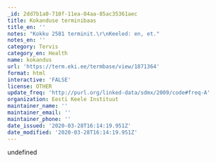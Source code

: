 ```yaml
---
_id: 2dd7b1a0-710f-11ea-84aa-85ac35361aec
title: Kokanduse terminibaas
title_en: ''
notes: "Kokku 2581 terminit.\r\nKeeled: en, et."
notes_en: ''
category: Tervis
category_en: Health
name: kokandus
url: 'https://term.eki.ee/termbase/view/1871364'
format: html
interactive: 'FALSE'
license: OTHER
update_freq: 'http://purl.org/linked-data/sdmx/2009/code#freq-A'
organization: Eesti Keele Instituut
maintainer_name: ''
maintainer_email: ''
maintainer_phone: ''
date_issued: '2020-03-28T16:14:19.951Z'
date_modified: '2020-03-28T16:14:19.951Z'
---
```

undefined
